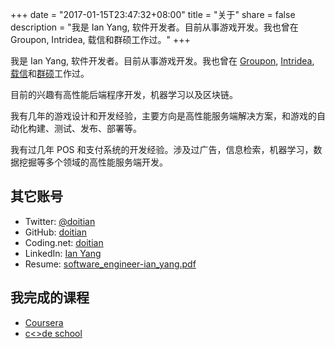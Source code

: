 +++
date = "2017-01-15T23:47:32+08:00"
title = "关于"
share = false
description = "我是 Ian Yang, 软件开发者。目前从事游戏开发。我也曾在 Groupon, Intridea, 载信和群硕工作过。"
+++

我是 Ian Yang, 软件开发者。目前从事游戏开发。我也曾在 [Groupon][2], [Intridea][3], [载信][4]和[群硕][5]工作过。

目前的兴趣有高性能后端程序开发，机器学习以及区块链。

我有几年的游戏设计和开发经验，主要方向是高性能服务端解决方案，和游戏的自动化构建、测试、发布、部署等。

我有过几年 POS 和支付系统的开发经验。涉及过广告，信息检索，机器学习，数据挖掘等多个领域的高性能服务端开发。

## 其它账号

- Twitter: [@doitian][8]
- GitHub: [doitian][9]
- Coding.net: [doitian][13]
- LinkedIn: [Ian Yang][7]
- Resume: [software\_engineer-ian\_yang.pdf][6]

## 我完成的课程

- [Coursera][11]
- [c\<\>de school][12]

[2]:	http://www.groupon.com/
[3]:	http://www.intridea.com
[4]:	http://www.izenesoft.com
[5]:	http://www.augmentum.com
[6]:	http://shared.iany.me/2017/11/29-eaa93d/lead_software_engineer-ian_yang.pdf
[7]:	http://www.linkedin.com/in/ianyang
[8]:	https://twitter.com/doitian
[9]:	https://github.com/doitian
[11]:	https://www.coursera.org/user/i/bbafd1ce323b828803f265dba73d9968
[12]:	http://www.codeschool.com/users/iany
[13]: https://coding.net/u/doitian
